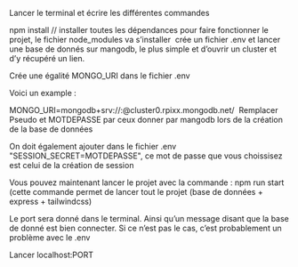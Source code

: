 Lancer le terminal et écrire les différentes commandes

npm install // installer toutes les dépendances pour faire fonctionner le projet, le fichier node_modules va s’installer  crée un fichier .env et lancer une base de donnés sur mangodb, le plus simple et d’ouvrir un cluster et d’y récupéré un lien.

Crée une égalité MONGO_URI dans le fichier .env

Voici un example :

MONGO_URI=mongodb+srv://<Pseudo>:<MOTDEPASSE>@cluster0.rpixx.mongodb.net/
 Remplacer Pseudo et MOTDEPASSE par ceux donner par mangodb lors de la création de la base de données

On doit également ajouter dans le fichier .env "SESSION_SECRET=MOTDEPASSE", ce mot de passe que vous choissisez est celui de la création de session

Vous pouvez maintenant lancer le projet avec la commande : npm run start  (cette commande permet de lancer tout le projet (base de données + express + tailwindcss)

Le port sera donné dans le terminal. Ainsi qu’un message disant que la base de donné est bien connecter. Si ce n’est pas le cas, c’est probablement un problème avec le .env

Lancer localhost:PORT
